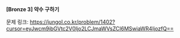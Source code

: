 **[Bronze 3] 약수 구하기**

문제 링크: https://jungol.co.kr/problem/1402?cursor=eyJwcm9ibGVtc2V0Ijo2LCJmaWVsZCI6MSwiaWR4IjozfQ==

